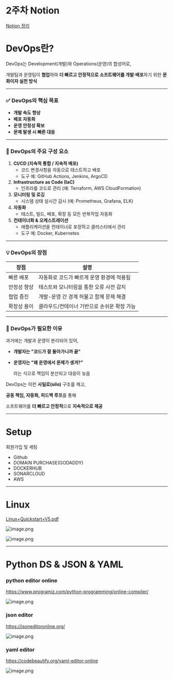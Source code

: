 # 2주차 Notion
[Notion 정리](https://www.notion.so/2-1f1f95ffbaa6802181c9e72e59626ffb?pvs=4)

# DevOps란?

DevOps는 Development(개발)와 Operations(운영)의 합성어로,

개발팀과 운영팀이 **협업**하여 **더 빠르고 안정적으로 소프트웨어를 개발·배포**하기 위한 **문화이자 실천 방식**

---

### ✅ DevOps의 핵심 목표

- **개발 속도 향상**
- **배포 자동화**
- **운영 안정성 확보**
- **문제 발생 시 빠른 대응**

---

### 🔧 DevOps의 주요 구성 요소

1. **CI/CD (지속적 통합 / 지속적 배포)**
    - 코드 변경사항을 자동으로 테스트하고 배포
    - 도구 예: GitHub Actions, Jenkins, ArgoCD
2. **Infrastructure as Code (IaC)**
    - 인프라를 코드로 관리 (예: Terraform, AWS CloudFormation)
3. **모니터링 및 로깅**
    - 시스템 상태 실시간 감시 (예: Prometheus, Grafana, ELK)
4. **자동화**
    - 테스트, 빌드, 배포, 확장 등 모든 반복작업 자동화
5. **컨테이너화 & 오케스트레이션**
    - 애플리케이션을 컨테이너로 포장하고 클러스터에서 관리
    - 도구 예: Docker, Kubernetes

---

### 💡 DevOps의 장점

| 장점 | 설명 |
| --- | --- |
| 빠른 배포 | 자동화로 코드가 빠르게 운영 환경에 적용됨 |
| 안정성 향상 | 테스트와 모니터링을 통한 오류 사전 감지 |
| 협업 증진 | 개발-운영 간 경계 허물고 함께 문제 해결 |
| 확장성 용이 | 클라우드/컨테이너 기반으로 손쉬운 확장 가능 |

---

### 📌 DevOps가 필요한 이유

과거에는 개발과 운영이 분리되어 있어,

- **개발자는 "코드가 잘 돌아가니까 끝"**
- **운영자는 "왜 운영에서 문제가 생겨?"**
    
    라는 식으로 책임이 분산되고 대응이 늦음
    

DevOps는 이런 **사일로(silo)** 구조를 깨고,

**공동 책임, 자동화, 피드백 루프**를 통해

소프트웨어를 **더 빠르고 안정적**으로 **지속적으로 제공**

---

# Setup

회원가입 및 세팅

- Github
- DOMAIN PURCHASE(GODADDY)
- DOCKERHUB
- SONARCLOUD
- AWS

---

# Linux

[Linux+Quickstart+V5.pdf](attachment:a1887ba0-0970-41db-a406-e5b0201e5719:LinuxQuickstartV5.pdf)

![image.png](attachment:3c0c6432-dfb7-4b7b-987e-9915e10e67cb:image.png)

![image.png](attachment:9624d61d-f780-4ef6-bf96-7349583f0f44:image.png)

---

# Python DS & JSON & YAML

### python editor online

https://www.programiz.com/python-programming/online-compiler/

![image.png](attachment:bc7b3cd7-647e-45ae-9cfd-de6bd45f32b9:image.png)

### json editor

https://jsoneditoronline.org/

![image.png](attachment:e7e699ae-d5ff-4fbe-93e7-b40e389327df:image.png)

### yaml editor

https://codebeautify.org/yaml-editor-online

![image.png](attachment:092239c2-bbd9-43f7-b141-a096ce436a1a:image.png)
